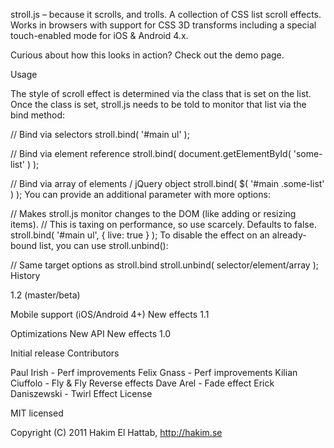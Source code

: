 stroll.js – because it scrolls, and trolls.
A collection of CSS list scroll effects. Works in browsers with support for CSS 3D transforms including a special touch-enabled mode for iOS & Android 4.x.

Curious about how this looks in action? Check out the demo page.

Usage

The style of scroll effect is determined via the class that is set on the list. Once the class is set, stroll.js needs to be told to monitor that list via the bind method:

// Bind via selectors
stroll.bind( '#main ul' );

// Bind via element reference
stroll.bind( document.getElementById( 'some-list' ) );

// Bind via array of elements / jQuery object
stroll.bind( $( '#main .some-list' ) );
You can provide an additional parameter with more options:

// Makes stroll.js monitor changes to the DOM (like adding or resizing items).
// This is taxing on performance, so use scarcely. Defaults to false.
stroll.bind( '#main ul', { live: true } );
To disable the effect on an already-bound list, you can use stroll.unbind():

// Same target options as stroll.bind
stroll.unbind( selector/element/array );
History

1.2 (master/beta)

Mobile support (iOS/Android 4+)
New effects
1.1

Optimizations
New API
New effects
1.0

Initial release
Contributors

Paul Irish - Perf improvements
Felix Gnass - Perf improvements
Kilian Ciuffolo - Fly & Fly Reverse effects
Dave Arel - Fade effect
Erick Daniszewski - Twirl Effect
License

MIT licensed

Copyright (C) 2011 Hakim El Hattab, http://hakim.se
